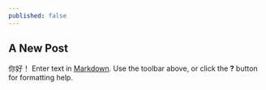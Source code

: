 ```yaml
---
published: false
---
```

## A New Post
你好！
Enter text in [Markdown](http://daringfireball.net/projects/markdown/). Use the toolbar above, or click the **?** button for formatting help.
